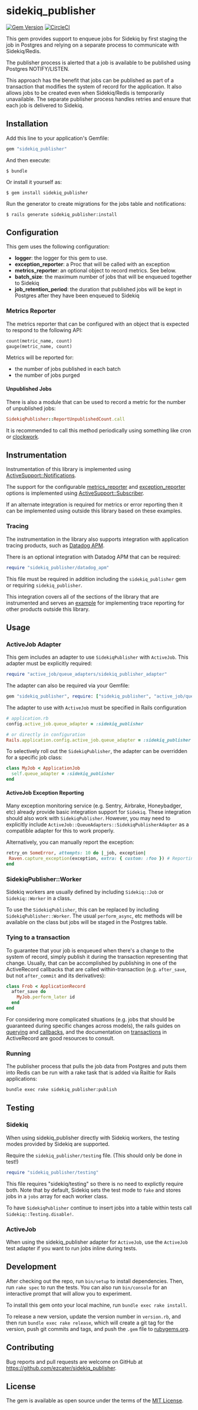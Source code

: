 # sidekiq_publisher

[![Gem Version][gem_badge]][gem_link] [![CircleCI][circle_badge]][circle_link]

[circle_badge]: https://circleci.com/gh/ezcater/sidekiq_publisher.svg?style=svg
[circle_link]: https://circleci.com/gh/ezcater/sidekiq_publisher
[gem_badge]: https://badge.fury.io/rb/sidekiq_publisher.svg
[gem_link]: https://badge.fury.io/rb/sidekiq_publisher

This gem provides support to enqueue jobs for Sidekiq by first staging the job
in Postgres and relying on a separate process to communicate with Sidekiq/Redis.

The publisher process is alerted that a job is available to be published using
Postgres NOTIFY/LISTEN.

This approach has the benefit that jobs can be published as part of a transaction
that modifies the system of record for the application. It also allows jobs to
be created even when Sidekiq/Redis is temporarily unavailable. The separate
publisher process handles retries and ensure that each job is delivered to Sidekiq.

## Installation

Add this line to your application's Gemfile:

```ruby
gem "sidekiq_publisher"
```

And then execute:

    $ bundle

Or install it yourself as:

    $ gem install sidekiq_publisher


Run the generator to create migrations for the jobs table and notifications:

    $ rails generate sidekiq_publisher:install

## Configuration

This gem uses the following configuration:

* **logger**: the logger for this gem to use.
* **exception_reporter**: a Proc that will be called with an exception
* **metrics_reporter**: an optional object to record metrics. See below.
* **batch_size**: the maximum number of jobs that will be enqueued together to Sidekiq
* **job_retention_period**: the duration that published jobs will be kept in
  Postgres after they have been enqueued to Sidekiq

### Metrics Reporter

The metrics reporter that can be configured with an object that is expected to
respond to the following API:

```ruby
count(metric_name, count)
gauge(metric_name, count)
```

Metrics will be reported for:

- the number of jobs published in each batch
- the number of jobs purged

#### Unpublished Jobs

There is also a module that can be used to record a metric for the number of
unpublished jobs:

```ruby
SidekiqPublisher::ReportUnpublishedCount.call
```

It is recommended to call this method periodically using something like
cron or [clockwork](https://github.com/Rykian/clockwork).

## Instrumentation

Instrumentation of this library is implemented using
[ActiveSupport::Notifications](https://api.rubyonrails.org/classes/ActiveSupport/Notifications.html).

The support for the configurable [metrics_reporter](lib/sidekiq_publisher/metrics_reporter.rb) and
[exception_reporter](lib/sidekiq_publisher/exception_reporter.rb) options is implemented using
[ActiveSupport::Subscriber](https://api.rubyonrails.org/classes/ActiveSupport/Subscriber.html).

If an alternate integration is required for metrics or error reporting then it can be implemented using outside this
library based on these examples.

### Tracing

The instrumentation in the library also supports integration with application tracing products, such as
[Datadog APM](https://www.datadoghq.com/product/apm/).

There is an optional integration with Datadog APM that can be required:

```ruby
require "sidekiq_publisher/datadog_apm"
```

This file must be required in addition including the `sidekiq_publisher` gem or requiring `sidekiq_publisher`.

This integration covers all of the sections of the library that are instrumented and serves an
[example](lib/sidekiq_publisher/datadog_apm) for implementing trace reporting for other products outside this library.

## Usage

### ActiveJob Adapter

This gem includes an adapter to use `SidekiqPublisher` with `ActiveJob`. This
adapter must be explicitly required:

```ruby
require "active_job/queue_adapters/sidekiq_publisher_adapter"
```

The adapter can also be required via your Gemfile:

```ruby
gem "sidekiq_publisher", require: ["sidekiq_publisher", "active_job/queue_adapters/sidekiq_publisher_adapter"]
```

The adapter to use with `ActiveJob` must be specified in Rails configuration

```ruby
# application.rb
config.active_job.queue_adapter = :sidekiq_publisher

# or directly in configuration
Rails.application.config.active_job.queue_adapter = :sidekiq_publisher
```

To selectively roll out the `SidekiqPublisher`, the adapter can be overridden for
a specific job class:

```ruby
class MyJob < ApplicationJob
  self.queue_adapter = :sidekiq_publisher
end
```

#### ActiveJob Exception Reporting

Many exception monitoring service (e.g. Sentry, Airbrake, Honeybadger, etc) already provide basic integration support for `Sidekiq`.
These integration should also work with `SidekiqPublisher`.
However, you may need to explicitly include
`ActiveJob::QueueAdapters::SidekiqPublisherAdapter` as a compatible adapter for this to work properly.

Alternatively, you can manually report the exception:

 ```ruby
retry_on SomeError, attempts: 10 do |_job, exception|
  Raven.capture_exception(exception, extra: { custom: :foo }) # Reporting using the Sentry gem
end
```

### SidekiqPublisher::Worker

Sidekiq workers are usually defined by including `Sidekiq::Job` or
`Sidekiq::Worker` in a class.

To use the `SidekiqPublisher`, this can be replaced by including
`SidekiqPublisher::Worker`. The usual `perform_async`, etc methods will be
available on the class but jobs will be staged in the Postgres table.

### Tying to a transaction
To guarantee that your job is enqueued when there's a change to the
system of record, simply publish it during the transaction
representing that change. Usually, that can be accomplished by
publishing in one of the ActiveRecord callbacks that are called
within-transaction (e.g. `after_save`, but not `after_commit` and its
derivatives):

```ruby
class Frob < ApplicationRecord
  after_save do
    MyJob.perform_later id
  end
end
```

For considering more complicated situations (e.g. jobs that should be
guaranteed during specific changes across models), the rails guides on
[querying](https://guides.rubyonrails.org/active_record_querying.html)
and
[callbacks](https://guides.rubyonrails.org/active_record_callbacks.html),
and the documentation on
[transactions](https://api.rubyonrails.org/classes/ActiveRecord/Transactions/ClassMethods.html)
in ActiveRecord are good resources to consult.

### Running

The publisher process that pulls the job data from Postgres and puts them into Redis
can be run with a rake task that is added via Railtie for Rails applications:

```bash
bundle exec rake sidekiq_publisher:publish
```

## Testing

### Sidekiq

When using sidekiq_publisher directly with Sidekiq workers, the testing modes
provided by Sidekiq are supported.

Require the `sidekiq_publisher/testing` file. (This should only be done in test!)

```ruby
require "sidekiq_publisher/testing"
```

This file requires "sidekiq/testing" so there is no need to explictly require both.
Note that by default, Sidekiq sets the test mode to `fake` and stores jobs in a
`jobs` array for each worker class.

To have `SidekiqPublisher` continue to insert jobs into a table within tests
call `Sidekiq::Testing.disable!`.

### ActiveJob

When using the sidekiq_publisher adapter for `ActiveJob`, use the `ActiveJob`
test adapter if you want to run jobs inline during tests.

## Development

After checking out the repo, run `bin/setup` to install dependencies. Then,
run `rake spec` to run the tests. You can also run `bin/console` for an
interactive prompt that will allow you to experiment.

To install this gem onto your local machine, run `bundle exec rake install`.

To release a new version, update the version number in `version.rb`, and then
run `bundle exec rake release`, which will create a git tag for the version,
push git commits and tags, and push the `.gem` file to
[rubygems.org](https://rubygems.org).

## Contributing

Bug reports and pull requests are welcome on GitHub at
https://github.com/ezcater/sidekiq_publisher.

## License

The gem is available as open source under the terms of the
[MIT License](http://opensource.org/licenses/MIT).
